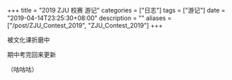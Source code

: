 +++
title = "2019 ZJU 校赛 游记"
categories = ["日志"]
tags = ["游记"]
date = "2019-04-14T23:25:30+08:00"
description = ""
aliases = ["/post/ZJU_Contest_2019", "ZJU_Contest_2019"]
+++

被文化课折磨中

期中考完回来更新

（咕咕咕）